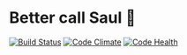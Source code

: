 # Better call Saul 🔎

[![Build Status](https://travis-ci.org/anapaulagomes/saul.svg?branch=master)](https://travis-ci.org/anapaulagomes/saul) [![Code Climate](https://codeclimate.com/github/anapaulagomes/saul/badges/gpa.svg)](https://codeclimate.com/github/anapaulagomes/saul) [![Code Health](https://landscape.io/github/anapaulagomes/saul/master/landscape.svg?style=flat)](https://landscape.io/github/anapaulagomes/saul/master)
